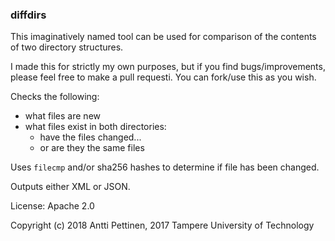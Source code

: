 ### diffdirs 
This imaginatively named tool can be used for comparison of the contents of two directory structures.

I made this for strictly my own purposes, but if you find bugs/improvements,
please feel free to make a pull requesti. You can fork/use this as you wish.

Checks the following:
- what files are new
- what files exist in both directories:
  - have the files changed...
  - or are they the same files

Uses ```filecmp``` and/or sha256 hashes to determine if file has been changed.

Outputs either XML or JSON.

License: Apache 2.0

Copyright (c) 2018 Antti Pettinen, 2017 Tampere University of Technology
